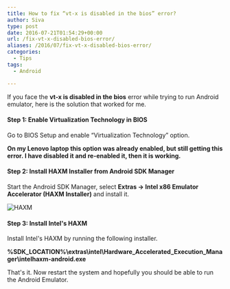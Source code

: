 ```yaml
---
title: How to fix “vt-x is disabled in the bios” error?
author: Siva
type: post
date: 2016-07-21T01:54:29+00:00
url: /fix-vt-x-disabled-bios-error/
aliases: /2016/07/fix-vt-x-disabled-bios-error/
categories:
  - Tips
tags:
  - Android

---
```

If you face the **vt-x is disabled in the bios** error while trying to run Android emulator, here is the solution that worked for me.

#### Step 1: Enable Virtualization Technology in BIOS

Go to BIOS Setup and enable &#8220;Virtualization Technology&#8221; option.

**On my Lenovo laptop this option was already enabled, but still getting this error. I have disabled it and re-enabled it, then it is working.**

#### Step 2: Install HAXM Installer from Android SDK Manager

Start the Android SDK Manager, select **Extras -> Intel x86 Emulator Accelerator (HAXM Installer)** and install it.

![HAXM](/images/HAXM.webp)

#### Step 3: Install Intel's HAXM

Install Intel's HAXM by running the following installer.

**%SDK_LOCATION%\extras\intel\Hardware_Accelerated_Execution_Manager\intelhaxm-android.exe**

That's it. Now restart the system and hopefully you should be able to run the Android Emulator.
